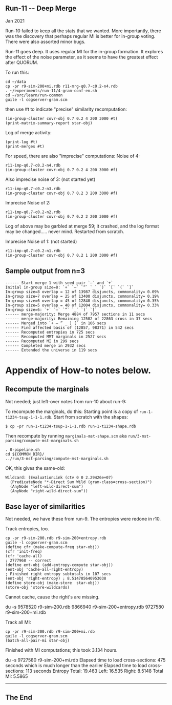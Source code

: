 
Run-11 -- Deep Merge
--------------------
Jan 2021

Run-10 failed to keep all the stats that we wanted. More importantly,
there was the discovery that perhaps regular MI is better for in-group
voting. There were also assorted minor bugs.

Run-11 goes deep. It uses regular MI for the in-group formation. It
explores the effect of the noise parameter, as it seems to have the
greatest effect after QUORUM.

To run this:
```
cd ~/data
cp -pr r9-sim-200+mi.rdb r11-mrg-q0.7-c0.2-n4.rdb
. ~/experiments/run-11/4-gram-conf-en.sh
cd ~/src/learn/run-common
guile -l cogserver-gram.scm
```

then use #t to indicate "precise" similarity recomputation:
```
(in-group-cluster covr-obj 0.7 0.2 4 200 3000 #t)
(print-matrix-summary-report star-obj)
```

Log of merge activity:
```
(print-log #t)
(print-merges #t)
```

For speed, there are also "imprecise" computations:
Noise of 4:
```
r11-imp-q0.7-c0.2-n4.rdb
(in-group-cluster covr-obj 0.7 0.2 4 200 3000 #f)
```

Also imprecise noise of 3: (not started yet)
```
r11-imp-q0.7-c0.2-n3.rdb
(in-group-cluster covr-obj 0.7 0.2 3 200 3000 #f)
```

Imprecise Noise of 2:
```
r11-imp-q0.7-c0.2-n2.rdb
(in-group-cluster covr-obj 0.7 0.2 2 200 3000 #f)
```
Log of above may be garbled at merge 59; it crashed, and the log format
may be changed..... never mind. Restarted from scratch.


Imprecise Noise of 1: (not started)
```
r11-imp-q0.7-c0.2-n1.rdb
(in-group-cluster covr-obj 0.7 0.2 1 200 3000 #f)
```


Sample output from n=3
----------------------
```
------ Start merge 1 with seed pair `—` and `+`
Initial in-group size=8: `+` `—` `”` `_` `)` `[` `(` `]`
In-group size=8 overlap = 12 of 13987 disjuncts, commonality= 0.09%
In-group size=7 overlap = 25 of 13400 disjuncts, commonality= 0.19%
In-group size=6 overlap = 45 of 12840 disjuncts, commonality= 0.35%
In-group size=5 overlap = 40 of 12004 disjuncts, commonality= 0.33%
In-group size=6: `+` `—` `”` `_` `)` `[`
------ merge-majority: Merge 4884 of 7957 sections in 11 secs
------ merge-majority: Remaining 12502 of 22863 cross in 37 secs
------ Merged into `+ — ” _ ) [` in 106 secs
------ Find affected basis of (12857, 98371) in 542 secs
------ Recomputed entropies in 725 secs
------ Recomputed MMT marginals in 2527 secs
------ Recomputed MI in 299 secs
------ Completed merge in 2932 secs
------ Extended the universe in 119 secs
```

Appendix of How-to notes below.
===============================

Recompute the marginals
------------------------
Not needed; just left-over notes from run-10 about run-9:

To recompute the marginals, do this:
Starting point is a copy of `run-1-t1234-tsup-1-1-1.rdb`.
Start from scratch with the shapes:

```
$ cp -pr run-1-t1234-tsup-1-1-1.rdb run-1-t1234-shape.rdb
```
Then recompute by running `marginals-mst-shape.scm` aka
`run/3-mst-parsing/compute-mst-marginals.sh`
```
. 0-pipeline.sh
cd ${COMMON_DIR}/
../run/3-mst-parsing/compute-mst-marginals.sh
```

OK, this gives the same-old:
```
Wildcard: (EvaluationLink (ctv 0 0 2.29426e+07)
  (PredicateNode "*-Direct Sum Wild (gram-class⊕cross-section)")
  (AnyNode "left-wild-direct-sum")
  (AnyNode "right-wild-direct-sum"))
```

Base layer of similarities
--------------------------
Not needed, we have these from run-9. The entropies were redone in r10.

Track entropies, too.
```
cp -pr r9-sim-200.rdb r9-sim-200+entropy.rdb
guile -l cogserver-gram.scm
(define cfr (make-compute-freq star-obj))
(cfr 'init-freq)
(cfr 'cache-all)
; 2777968 -- correct
(define ent-obj (add-entropy-compute star-obj))
(ent-obj 'cache-all-right-entropy)
; Finished right entropy subtotals in 107 secs
(ent-obj 'right-entropy) ; 8.514785640953038
(define store-obj (make-store  star-obj))
(store-obj 'store-wildcards)
```
Cannot cache, cause the right's are missing.

du -s
9578520 r9-sim-200.rdb
9866940 r9-sim-200+entropy.rdb
9727580 r9-sim-200+mi.rdb


Track all MI:
```
cp -pr r9-sim-200.rdb r9-sim-200+mi.rdb
guile -l cogserver-gram.scm
(batch-all-pair-mi star-obj)
```
Finished with MI computations; this took 3.134 hours.

du -s
9727580 r9-sim-200+mi.rdb
Elapsed time to load cross-sections: 475 seconds
which is much longer than the earlier
Elapsed time to load cross-sections: 113 seconds
Entropy Total: 19.463   Left: 16.535   Right: 8.5148
Total MI: 5.5865

-------------------------------------------

The End
-------
